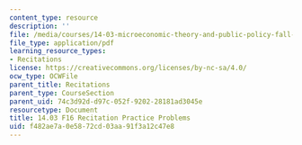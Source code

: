 ```yaml
---
content_type: resource
description: ''
file: /media/courses/14-03-microeconomic-theory-and-public-policy-fall-2016/f482ae7a0e5872cd03aa91f3a12c47e8_MIT14_03F16_RecProb.pdf
file_type: application/pdf
learning_resource_types:
- Recitations
license: https://creativecommons.org/licenses/by-nc-sa/4.0/
ocw_type: OCWFile
parent_title: Recitations
parent_type: CourseSection
parent_uid: 74c3d92d-d97c-052f-9202-28181ad3045e
resourcetype: Document
title: 14.03 F16 Recitation Practice Problems
uid: f482ae7a-0e58-72cd-03aa-91f3a12c47e8
---
```

